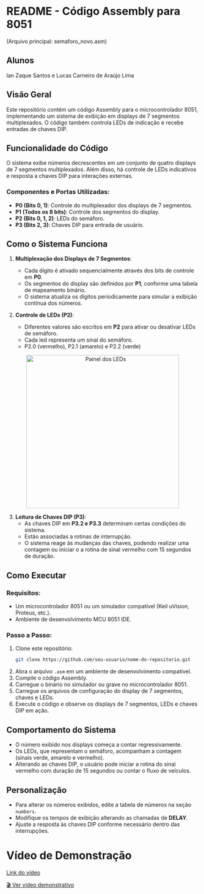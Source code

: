 # README - Código Assembly para 8051

(Arquivo principal: semaforo_novo.asm)

## Alunos
Ian Zaque Santos e Lucas Carneiro de Araújo Lima 

## Visão Geral
Este repositório contém um código Assembly para o microcontrolador 8051, implementando um sistema de exibição em displays de 7 segmentos multiplexados. O código também controla LEDs de indicação e recebe entradas de chaves DIP.

## Funcionalidade do Código
O sistema exibe números decrescentes em um conjunto de quatro displays de 7 segmentos multiplexados. Além disso, há controle de LEDs indicativos e resposta a chaves DIP para interações externas.

### Componentes e Portas Utilizadas:
- **P0 (Bits 0, 1)**: Controle do multiplexador dos displays de 7 segmentos.
- **P1 (Todos os 8 bits)**: Controle dos segmentos do display.
- **P2 (Bits 0, 1, 2)**: LEDs do semáforo.
- **P3 (Bits 2, 3)**: Chaves DIP para entrada de usuário.

## Como o Sistema Funciona
1. **Multiplexação dos Displays de 7 Segmentos**:
   - Cada dígito é ativado sequencialmente através dos bits de controle em **P0**.
   - Os segmentos do display são definidos por **P1**, conforme uma tabela de mapeamento binário.
   - O sistema atualiza os dígitos periodicamente para simular a exibição contínua dos números.

2. **Controle de LEDs (P2)**:
   - Diferentes valores são escritos em **P2** para ativar ou desativar LEDs de semáforo.
   - Cada led representa um sinal do semáforo.
   - P2.0 (vermelho), P2.1 (amarelo) e P2.2 (verde)

<div align="center">
  <img src="https://github.com/user-attachments/assets/fe9a4aca-f545-48c5-8a6f-91ab50b033c7" alt="Painel dos LEDs" width="400"/>
</div>

3. **Leitura de Chaves DIP (P3)**:
   - As chaves DIP em **P3.2 e P3.3** determinam certas condições do sistema.
   - Estão associadas a rotinas de interrupção.
   - O sistema reage às mudanças das chaves, podendo realizar uma contagem ou iniciar o a rotina de sinal vermelho com 15 segundos de duração.

## Como Executar
### Requisitos:
- Um microcontrolador 8051 ou um simulador compatível (Keil uVision, Proteus, etc.).
- Ambiente de desenvolvimento MCU 8051 IDE.

### Passo a Passo:
1. Clone este repositório:
   ```sh
   git clone https://github.com/seu-usuario/nome-do-repositorio.git
2. Abra o arquivo `.asm` em um ambiente de desenvolvimento compatível.
3. Compile o código Assembly.
4. Carregue o binário no simulador ou grave no microcontrolador 8051.
5. Carregue os arquivos de configuração do display de 7 segmentos, chaves e LEDs.
6. Execute o código e observe os displays de 7 segmentos, LEDs e chaves DIP em ação.

## Comportamento do Sistema
- O número exibido nos displays começa a contar regressivamente.
- Os LEDs, que representam o semáforo, acompanham a contagem (sinais verde, amarelo e vermelho).
- Alterando as chaves DIP, o usuário pode iniciar a rotina do sinal vermelho com duração de 15 segundos ou contar o fluxo de veículos.

## Personalização
- Para alterar os números exibidos, edite a tabela de números na seção `numbers`.
- Modifique os tempos de exibição alterando as chamadas de **DELAY**.
- Ajuste a resposta às chaves DIP conforme necessário dentro das interrupções.

# Vídeo de Demonstração
[Link do vídeo](https://github.com/LucasCarneiro3301/PBL1-SE/blob/main/Sistemas%20Embarcados%20-%20Sem%C3%A1foro%20Inteligente.mp4)

[🎬 Ver vídeo demonstrativo](Sistemas%20Embarcados%20-%20Sem%C3%A1foro%20Inteligente.mp4)
